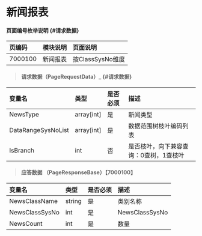 # 新闻报表

#### 页面编号枚举说明 {#请求数据}

| 页编码 | 模块说明 | 页面说明 |
| :--- | :--- | :--- |
| 7000100 | 新闻报表 | 按ClassSysNo维度 |


> #### 请求数据（PageRequestData）_ {#请求数据}

| 变量名 | 类型 | 是否必须 | 描述 |
| :--- | :--- | :--- | :--- |
| NewsType|array[int] | 是 | 新闻类型 |
| DataRangeSysNoList | array[int] | 是 | 数据范围树枝叶编码列表 |
| IsBranch | int | 否 | 是否枝叶，向下兼容查询：0查树，1查枝叶 |


> #### 应答数据 （PageResponseBase）【7000100】

| 变量名 | 类型 | 是否必须 | 描述 |
| :--- | :--- | :--- | :--- |
| NewsClassName| string | 是 | 类别名称|
| NewsClassSysNo| int | 是 | NewsClassSysNo|
| NewsCount| int | 是 | 数量|



